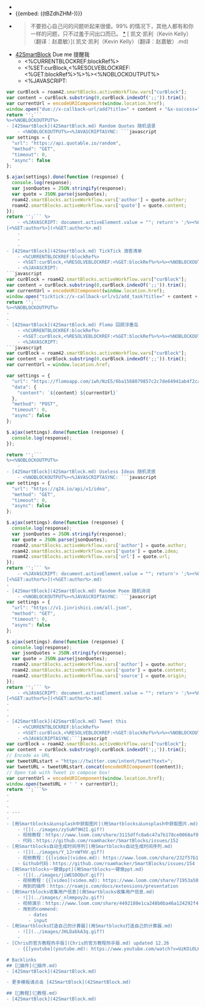 - 
- {{embed: ((tBZdhZHM-))}}
- > 不要担心自己问的问题听起来很傻。99% 的情况下，其他人都有和你一样的问题，只不过羞于问出口而已。 [*](https://q24.io/api/v1/idea/link/419)
[ 凯文·凯利（Kevin Kelly）（翻译：赵嘉敏）]( 凯文·凯利（Kevin Kelly）（翻译：赵嘉敏）.md)
- [42SmartBlock](42SmartBlock.md) Due me 提醒我
    - <%CURRENTBLOCKREF:blockRef%>
    - <%SET:curBlock,<%RESOLVEBLOCKREF:<%GET:blockRef%>%>%><%NOBLOCKOUTPUT%>
    - <%JAVASCRIPT:
```javascript
var curBlock = roam42.smartBlocks.activeWorkflow.vars["curBlock"];
var content = curBlock.substring(0,curBlock.indexOf(';;')).trim();
var currentUrl = encodeURIComponent(window.location.href);
window.open("due://x-callback-url/add?title=" + content + "&x-success=" + currentUrl);
return '';```
%><%NOBLOCKOUTPUT%>
- [42SmartBlock](42SmartBlock.md) Random Quotes 随机语录
    - <%NOBLOCKOUTPUT%><%JAVASCRIPTASYNC: ```javascript
var settings = {
  "url": "https://api.quotable.io/random",
  "method": "GET",
  "timeout": 0,
  "async": false
};

$.ajax(settings).done(function (response) {
  console.log(response);
  var jsonQuotes = JSON.stringify(response);
  var quote = JSON.parse(jsonQuotes);
  roam42.smartBlocks.activeWorkflow.vars['author'] = quote.author;
  roam42.smartBlocks.activeWorkflow.vars['quote'] = quote.content;
});
return '';``` %>
    - <%JAVASCRIPT: document.activeElement.value = ""; return'> ';%><%GET:quote%>
[<%GET:author%>](<%GET:author%>.md)
    - 
    - 
    - 
- [42SmartBlock](42SmartBlock.md) TickTick 滴答清单
    - <%CURRENTBLOCKREF:blockRef%>
    - <%SET:curBlock,<%RESOLVEBLOCKREF:<%GET:blockRef%>%>%><%NOBLOCKOUTPUT%>
    - <%JAVASCRIPT:
```javascript
var curBlock = roam42.smartBlocks.activeWorkflow.vars["curBlock"];
var content = curBlock.substring(0,curBlock.indexOf(';;')).trim();
var currentUrl = encodeURIComponent(window.location.href);
window.open("ticktick://x-callback-url/v1/add_task?title=" + content + "&x-success=" + currentUrl);
return '';```
%><%NOBLOCKOUTPUT%>
- 
- 
- [42SmartBlock](42SmartBlock.md) Flomo 回顾浮墨岛
    - <%CURRENTBLOCKREF:blockRef%>
    - <%SET:curBlock,<%RESOLVEBLOCKREF:<%GET:blockRef%>%>%><%NOBLOCKOUTPUT%>
    - <%JAVASCRIPT:
```javascript
var curBlock = roam42.smartBlocks.activeWorkflow.vars["curBlock"];
var content = curBlock.substring(0,curBlock.indexOf(';;')).trim();
var currentUrl = window.location.href;

var settings = {
  "url": "https://flomoapp.com/iwh/NzE5/6ba1568079857c2c7de64941ab4f2caf/",
  "data": {
    "content": `${content} ${currentUrl}`
  },
  "method": "POST",
  "timeout": 0,
  "async": false
};

$.ajax(settings).done(function (response) {
  console.log(response);
});

return '';```
%><%NOBLOCKOUTPUT%>
    - 
- [42SmartBlock](42SmartBlock.md) Useless Ideas 随机灵感
    - <%NOBLOCKOUTPUT%><%JAVASCRIPTASYNC: ```javascript
var settings = {
  "url": "https://q24.io/api/v1/idea",
  "method": "GET",
  "timeout": 0,
  "async": false
};

$.ajax(settings).done(function (response) {
  console.log(response);
  var jsonQuotes = JSON.stringify(response);
  var quote = JSON.parse(jsonQuotes);
  roam42.smartBlocks.activeWorkflow.vars['author'] = quote.author;
  roam42.smartBlocks.activeWorkflow.vars['quote'] = quote.idea;
  roam42.smartBlocks.activeWorkflow.vars['url'] = quote.url;
});
return '';``` %>
    - <%JAVASCRIPT: document.activeElement.value = ""; return'> ';%><%GET:quote%> [*](%GET:url%>)
[<%GET:author%>](<%GET:author%>.md)
- 
- [42SmartBlock](42SmartBlock.md) Random Poem 随机诗词
    - <%NOBLOCKOUTPUT%><%JAVASCRIPTASYNC: ```javascript
var settings = {
  "url": "https://v1.jinrishici.com/all.json",
  "method": "GET",
  "timeout": 0,
  "async": false
};

$.ajax(settings).done(function (response) {
  console.log(response);
  var jsonQuotes = JSON.stringify(response);
  var quote = JSON.parse(jsonQuotes);
  roam42.smartBlocks.activeWorkflow.vars['author'] = quote.author;
  roam42.smartBlocks.activeWorkflow.vars['quote'] = quote.content;
  roam42.smartBlocks.activeWorkflow.vars['source'] = quote.origin;
});
return '';``` %>
    - <%JAVASCRIPT: document.activeElement.value = ""; return'> ';%><%GET:quote%> __——《<%GET:source%>》__
[<%GET:author%>](<%GET:author%>.md)
- 
- 
- 
- [42SmartBlock](42SmartBlock.md) Tweet this
    - <%CURRENTBLOCKREF:blockRef%>
    - <%SET:curBlock,<%RESOLVEBLOCKREF:<%GET:blockRef%>%>%><%NOBLOCKOUTPUT%>
    - <%JAVASCRIPTASYNC:```javascript
var curBlock = roam42.smartBlocks.activeWorkflow.vars["curBlock"];
var content = curBlock.substring(0,curBlock.indexOf(';;')).trim();
// Encode as URL
var tweetURLstart = "https://twitter.com/intent/tweet?text=";
var tweetURL = tweetURLstart.concat(encodeURIComponent(content));
// Open tab with Tweet in compose box!
var currentUrl = encodeURIComponent(window.location.href);
window.open(tweetURL + ' ' + currentUrl);
return '';```%>
- 
- 
- 
- ---
- 
- [用Smartblocks从unsplash中获取图片](用Smartblocks从unsplash中获取图片.md)
    - ![](../images/zySuNf9H2I.gif?)
    - 视频教程：https://www.loom.com/share/3115dffc8a6c47a7b178ce0068af0314
    - 代码：https://github.com/roamhacker/SmartBlocks/issues/152
- [用Smartblocks自动生成时间序列](用Smartblocks自动生成时间序列.md)
    - ![](../images/Y_1JrnWfHV.gif?)
    - 视频教程：{{[video](video.md): https://www.loom.com/share/232f57b1fb4d4d6c90918bd4522bfea3?}}
    - Github代码：https://github.com/roamhacker/SmartBlocks/issues/154
- [用Smartblocks一键做ppt](用Smartblocks一键做ppt.md)
    - ![](../images/jiWESDOQuY.gif?)
    - 视频教程：{{[video](video.md): https://www.loom.com/share/71953a50f8c446f28a82abba88d91d13?sharedAppSource=personal_library}}
    - 用到的插件：https://roamjs.com/docs/extensions/presentation
- [用Smartblocks收集用户信息](用Smartblocks收集用户信息.md)
    - ![](../images/_nlmmpoy2u.gif?)
    - 视频演示：https://www.loom.com/share/4492180e1ca248b0ba46a124292f4f29?sharedAppSource=personal_library
    - 用到的commend:
        - dates
        - input
- [用Smartblocks打造自己的计算器](用Smartblocks打造自己的计算器.md)
    - ![](../images/JHLDabkA3q.gif?)
    - 
- [Chris的官方教程热乎版](Chris的官方教程热乎版.md) updated 12.26
    - {{[youtube](youtube.md): https://www.youtube.com/watch?v=UzKOi0LHxQU}}

# Backlinks
## [🎫插件](🎫插件.md)
- [42SmartBlock](42SmartBlock.md)

- 更多模板请点击 [42SmartBlock](42SmartBlock.md)

## [📘教程](📘教程.md)
- [42SmartBlock](42SmartBlock.md)

